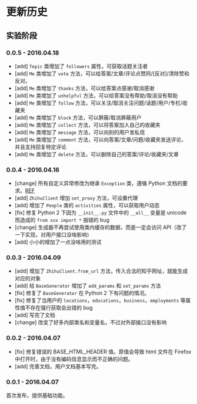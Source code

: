 # 更新历史

## 实验阶段

### 0.0.5 - 2016.04.18

- [add] `Topic` 类增加了 `followers` 属性，可获取话题关注者
- [add] `Me` 类增加了 `vote` 方法，可以给答案/文章/评论点赞同/[反对]/清除赞和反对。
- [add] `Me` 类增加了 `thanks` 方法，可以给答案点感谢/取消感谢
- [add] `Me` 类增加了 `unhelpful` 方法，可以给答案没有帮助/取消没有帮助
- [add] `Me` 类增加了 `follow` 方法，可以关注/取消关注问题/话题/用户/专栏/收藏夹
- [add] `Me` 类增加了 `block` 方法，可以屏蔽/取消屏蔽用户
- [add] `Me` 类增加了 `collect` 方法，可以将答案加入自己的收藏夹
- [add] `Me` 类增加了 `message` 方法，可以向别的用户发私信
- [add] `Me` 类增加了 `comment` 方法，可以向答案/文章/问题/收藏夹发送评论，并且支持回复特定评论
- [add] `Me` 类增加了 `delete` 方法，可以删除自己的答案/评论/收藏夹/文章

### 0.0.4 - 2016.04.16

- [change] 所有自定义异常修改为继承 `Exception` 类，遵循 Python 文档的要求。[REF](https://docs.python.org/2/library/exceptions.html#exceptions.Exception)
- [add] `ZhihuClient` 增加 `set_proxy` 方法，可设置代理
- [add] 增加了 `People` 类的 `activities` 属性，可以获取用户动态
- [fix] 修复 Python 2 下因为 `__init__.py` 文件中的 `__all__` 变量是 unicode 而造成的 `from xxx import *` 报错的 bug
- [change] 生成器不再尝试使用类内缓存的数据，而是一定会访问 API（改了一下实现，对用户接口没啥影响）
- [add] 小小的增加了一点没啥用的测试

### 0.0.3 - 2016.04.09

- [add] 增加了 `ZhihuClient.from_url` 方法，传入合法的知乎网址，就能生成对应的对象
- [add] 给 `BaseGenerator` 增加了 `add_params` 和 `set_params`  方法
- [fix] 修复了 `BaseGenerator` 在 Python 2 下有问题的情况。
- [fix] 修复了当用户的 `locations`，`educations`，`business`，`employments` 等属性值不存在强行获取会出错的 bug
- [add] 写完了文档
- [change] 改变了好多内部类名和变量名，不过对外部接口没有影响

### 0.0.2 - 2016.04.07

- [fix] 修复错误的 BASE_HTML_HEADER 值。原值会导致 html 文件在 Firefox 中打开时，由于没有编码信息显示而不正确的问题。
- [add] 完善文档，用户文档基本写完。

### 0.0.1 - 2016.04.07

首次发布，提供基础功能。
